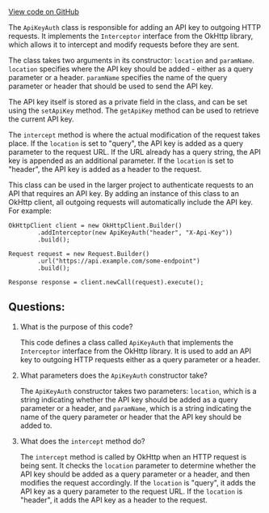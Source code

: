 [View code on GitHub](https://github.com/ergoplatform/ergo-appkit/java-client-generated/src/main/java/org/ergoplatform/restapi/client/auth/ApiKeyAuth.java)

The `ApiKeyAuth` class is responsible for adding an API key to outgoing HTTP requests. It implements the `Interceptor` interface from the OkHttp library, which allows it to intercept and modify requests before they are sent. 

The class takes two arguments in its constructor: `location` and `paramName`. `location` specifies where the API key should be added - either as a query parameter or a header. `paramName` specifies the name of the query parameter or header that should be used to send the API key.

The API key itself is stored as a private field in the class, and can be set using the `setApiKey` method. The `getApiKey` method can be used to retrieve the current API key.

The `intercept` method is where the actual modification of the request takes place. If the `location` is set to "query", the API key is added as a query parameter to the request URL. If the URL already has a query string, the API key is appended as an additional parameter. If the `location` is set to "header", the API key is added as a header to the request.

This class can be used in the larger project to authenticate requests to an API that requires an API key. By adding an instance of this class to an OkHttp client, all outgoing requests will automatically include the API key. For example:

```
OkHttpClient client = new OkHttpClient.Builder()
        .addInterceptor(new ApiKeyAuth("header", "X-Api-Key"))
        .build();

Request request = new Request.Builder()
        .url("https://api.example.com/some-endpoint")
        .build();

Response response = client.newCall(request).execute();
```
## Questions: 
 1. What is the purpose of this code?
    
    This code defines a class called `ApiKeyAuth` that implements the `Interceptor` interface from the OkHttp library. It is used to add an API key to outgoing HTTP requests either as a query parameter or a header.

2. What parameters does the `ApiKeyAuth` constructor take?
    
    The `ApiKeyAuth` constructor takes two parameters: `location`, which is a string indicating whether the API key should be added as a query parameter or a header, and `paramName`, which is a string indicating the name of the query parameter or header that the API key should be added to.

3. What does the `intercept` method do?
    
    The `intercept` method is called by OkHttp when an HTTP request is being sent. It checks the `location` parameter to determine whether the API key should be added as a query parameter or a header, and then modifies the request accordingly. If the `location` is "query", it adds the API key as a query parameter to the request URL. If the `location` is "header", it adds the API key as a header to the request.